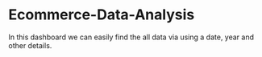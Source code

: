 # Ecommerce-Data-Analysis
In this dashboard we can easily find the all data via using a date, year and other details.
